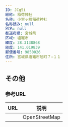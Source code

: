 ```yaml
---
ID: JCg5i
総称: 稲荷神社
名称: 小室ヶ崎稲荷神社
名称読み: null
別名: null
都道府県: 宮城県
区域: 塩竈市
緯度: 38.3138868
経度: 141.019839
郵便番号: 9850026
住所: 宮城県塩竈市旭町７−１１
---
```


## その他

### 参考URL

| URL | 説明          |
| --- | ------------- |
|     | OpenStreetMap |
